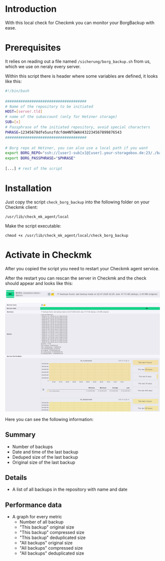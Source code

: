 # Introduction

With this local check for Checkmk you can monitor your BorgBackup with ease.

# Prerequisites

It relies on reading out a file named `/sicherung/borg_backup.sh` from us, which we use on neraly every server.

Within this script there is header where some variables are defined, it looks like this:

```bash
#!/bin/bash

#####################################
# Name of the repository to be initiated
HOST=[server.tld]
# name of the subaccount (only for Hetzner storage)
SUB=[x]
# Passphrase of the initiated repository, avoid special characters
PHRASE=12345678dfe5unzfdcfdmHNTGWAV432234567899876543
#####################################

# Borg repo at Hetzner, you can also use a local path if you want
export BORG_REPO="ssh://[user]-sub[x]@[user].your-storagebox.de:23/./backup/$HOST"
export BORG_PASSPHRASE="$PHRASE"

[...] # rest of the script
```

# Installation

Just copy the script `check_borg_backup` into the following folder on your Checkmk client:

```
/usr/lib/check_mk_agent/local
```

Make the script executable:

```
chmod +x /usr/lib/check_mk_agent/local/check_borg_backup
```

# Activate in Checkmk

After you copied the script you need to restart your Checkmk agent service.

After the restart you can rescan the server in Checkmk and the check should appear and looks like this:

![BorgBackup overview](image-1.png)

![BorgBackup service view](image.png)

Here you can see the following information:

## Summary
* Number of backups
* Date and time of the last backup
* Deduped size of the last backup
* Original size of the last backup

## Details
* A list of all backups in the repository with name and date

## Performance data
* A graph for every metric
  * Number of all backup
  * "This backup" original size
  * "This backup" compressed size
  * "This backup" deduplicated size
  * "All backups" original size
  * "All backups" compressed size
  * "All backups" deduplicated size